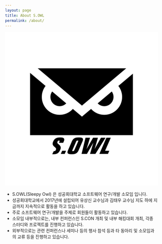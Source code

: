 ```yaml
---
layout: page
title: About S.OWL
permalink: /about/
---
```


![S.OWLLOGO](/img/logo.png)

- S.OWL(Sleepy Owl) 은 성공회대학교 소프트웨어 연구/개발 소모임 입니다.
- 성공회대학교에서 2017년에 설립되어 유상신 교수님과 김태우 교수님 지도 하에 지금까지 지속적으로 활동을 하고 있습니다.
- 주로 소프트웨어 연구/개발을 주제로 회원들이 활동하고 있습니다.
- 소모임 내부적으로는, 내부 컨퍼런스인 S.CON 개최 및 내부 해킹대회 개최, 각종 스터디와 프로젝트를 진행하고 있습니다.
- 외부적으로는 관련 컨퍼런스나 세미나 등의 행사 참석 등과 타 동아리 및 소모임과의 교류 등을 진행하고 있습니다.
